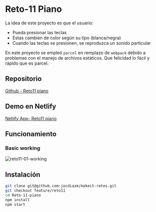 # Reto-11 Piano

La idea de este proyecto es que el usuario:

* Pueda presionar las teclas
* Estas cambien de color según su tipo (blanca/negra)
* Cuando las teclas se presionen, se reproduzca un sonido particular

En este proyecto se empleó `parcel` en remplazo de `webpack` debido a problemas con el manejo de archivos estáticos. Que felicidad lo fácil y rápido que es parcel.

## Repositorio
[Github - Reto11 piano](https://github.com/jocdiazm/makeit-retos/tree/feature/reto11/Reto-11-piano)

## Demo en Netlify
[Netlify App- Reto11 piano](https://reto11-piano-jcdiaz.netlify.app)

## Funcionamiento
### Basic working

![reto11-01-working](https://user-images.githubusercontent.com/13368066/149585943-bed315d4-8978-47ae-8531-181ea53437fc.gif)

## Instalación

```sh
git clone git@github.com:jocdiazm/makeit-retos.git
git checkout feature/reto11
cd Reto-11-piano
npm install
npm start
```
